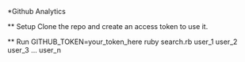 *Github Analytics

** Setup
  Clone the repo and create an access token to use it.

** Run
  GITHUB_TOKEN=your_token_here ruby search.rb user_1 user_2 user_3 ... user_n